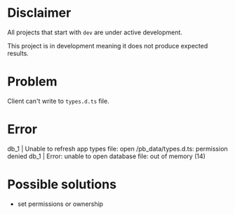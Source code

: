 # Disclaimer
All projects that start with `dev`
are under active development.

This project is in development meaning
it does not produce expected results.

# Problem
Client can't write to `types.d.ts` file.

# Error
db_1          | Unable to refresh app types file: open /pb_data/types.d.ts: permission denied
db_1          | Error: unable to open database file: out of memory (14)

# Possible solutions
  - set permissions or ownership